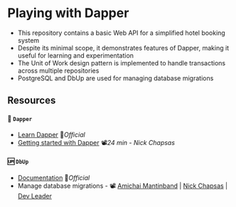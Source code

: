 # Playing with Dapper

- This repository contains a basic Web API for a simplified hotel booking system
- Despite its minimal scope, it demonstrates features of Dapper, making it useful for learning and experimentation
- The Unit of Work design pattern is implemented to handle transactions across multiple repositories
- PostgreSQL and DbUp are used for managing database migrations

## Resources

#### 🧰 `Dapper`

- [Learn Dapper](https://www.learndapper.com) 📓*Official*
- [Getting started with Dapper](https://youtu.be/F1ONxvjdLlc) 📽️*24 min - Nick Chapsas*

#### 🆙 `DbUp`

- [Documentation](https://dbup.github.io) 📓*Official*
- Manage database migrations - 📽️ [Amichai Mantinband](https://youtu.be/pgCJYNyayeM) | [Nick Chapsas](https://youtu.be/fdbW9eC3rN4) | [Dev Leader](https://youtu.be/FuXx-N2-zoM)